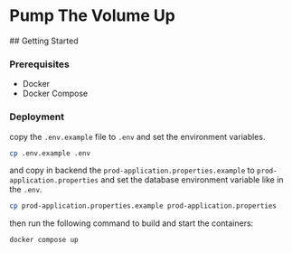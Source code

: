 # Pump The Volume Up 
## Getting Started
### Prerequisites
- Docker
- Docker Compose

### Deployment
copy the `.env.example` file to `.env` and set the environment variables. 
```bash
cp .env.example .env
```
and copy in backend the `prod-application.properties.example` to `prod-application.properties` and set the database environment variable like in the `.env`.
```bash
cp prod-application.properties.example prod-application.properties
```
then run the following command to build and start the containers:
```bash
docker compose up 
```
